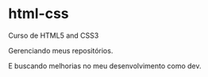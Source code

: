 # html-css
 Curso de HTML5 and CSS3

 Gerenciando meus repositórios.

 E buscando melhorias no meu desenvolvimento como dev.

